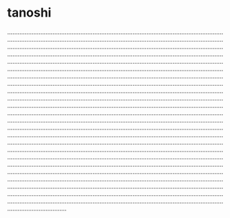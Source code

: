 # tanoshi
..................................................................................................................................................................................................................................................................................................................................................................................................................................................................................................................................................................................................................................................................................................................................................................................................................................................................................................................................................................................................................................................................................................................................................................................................................................................................................................................................................................................................................................................................................................................................................................................................................................................................................................................................................................................................................................................................................................................................................................................................................................................................................................................................................................................................................................................................................................................................................................................................................................................................................................................................................................................................................................................................................................................................................................................................................................................................................................................................................................................................................................................................................................................................